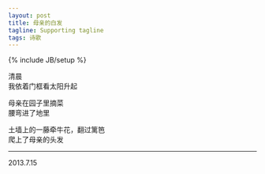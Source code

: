 ```yaml
---
layout: post
title: 母亲的白发
tagline: Supporting tagline
tags: 诗歌
---
```

{% include JB/setup %}

清晨  
我依着门框看太阳升起  

母亲在园子里摘菜  
腰弯进了地里  

土墙上的一藤牵牛花，翻过篱笆  
爬上了母亲的头发  

<hr/> 
2013.7.15


